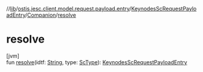 //[lib](../../../../index.md)/[ostis.jesc.client.model.request.payload.entry](../../index.md)/[KeynodesScRequestPayloadEntry](../index.md)/[Companion](index.md)/[resolve](resolve.md)

# resolve

[jvm]\
fun [resolve](resolve.md)(idtf: [String](https://kotlinlang.org/api/latest/jvm/stdlib/kotlin/-string/index.html), type: [ScType](../../../ostis.jesc.client.model.type/-sc-type/index.md)): [KeynodesScRequestPayloadEntry](../index.md)
